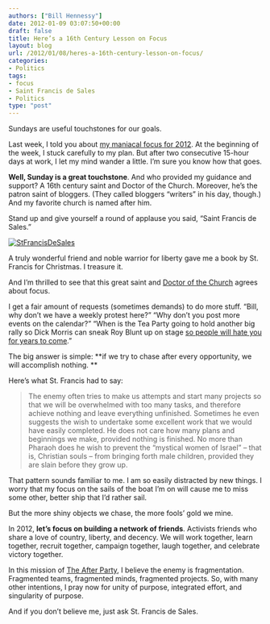 ```yaml
---
authors: ["Bill Hennessy"]
date: 2012-01-09 03:07:50+00:00
draft: false
title: Here’s a 16th Century Lesson on Focus
layout: blog
url: /2012/01/08/heres-a-16th-century-lesson-on-focus/
categories:
- Politics
tags:
- focus
- Saint Francis de Sales
- Politics
type: "post"
---
```


Sundays are useful touchstones for our goals. 

Last week, I told you about [my maniacal focus for 2012](https://hennessysview.com/living/a-maniacal-focus-for-2012/). At the beginning of the week, I stuck carefully to my plan. But after two consecutive 15-hour days at work, I let my mind wander a little. I’m sure you know how that goes.

**Well, Sunday is a great touchstone**. And who provided my guidance and support? A 16th century saint and Doctor of the Church. Moreover, he’s the patron saint of bloggers. (They called bloggers “writers” in his day, though.) And my favorite church is named after him.

Stand up and give yourself a round of applause you said, “Saint Francis de Sales.”

[![StFrancisDeSales](https://hennessysview.com/wp-content/uploads/2012/01/StFrancisDeSales_thumb.jpg)
](https://hennessysview.com/wp-content/uploads/2012/01/StFrancisDeSales.jpg)

A truly wonderful friend and noble warrior for liberty gave me a book by St. Francis for Christmas. I treasure it.

And I’m thrilled to see that this great saint and [Doctor of the Church](https://www.newadvent.org/cathen/05075a.htm) agrees about focus. 

I get a fair amount of requests (sometimes demands) to do more stuff. “Bill, why don’t we have a weekly protest here?” “Why don’t you post more events on the calendar?” “When is the Tea Party going to hold another big rally so Dick Morris can sneak Roy Blunt up on stage [so people will hate you for years to come](https://hennessysview.com/political-science/2012-election-political-science/who-won-the-new-hampshire-republican-debate/%20%20#comments).”

The big answer is simple: **if we try to chase after every opportunity, we will accomplish nothing. **

Here’s what St. Francis had to say:

> The enemy often tries to make us attempts and start many projects so that we will be overwhelmed with too many tasks, and therefore achieve nothing and leave everything unfinished. Sometimes he even suggests the wish to undertake some excellent work that we would have easily completed. He does not care how many plans and beginnings we make, provided nothing is finished. No more than Pharaoh does he wish to prevent the “mystical women of Israel” – that is, Christian souls – from bringing forth male children, provided they are slain before they grow up.
> 
> 

That pattern sounds familiar to me. I am so easily distracted by new things. I worry that my focus on the sails of the boat I’m on will cause me to miss some other, better ship that I’d rather sail.

But the more shiny objects we chase, the more fools’ gold we mine.

In 2012, **let’s focus on building a network of friends**. Activists friends who share a love of country, liberty, and decency. We will work together, learn together, recruit together, campaign together, laugh together, and celebrate victory together. 

In this mission of [The After Party](https://stlouisteaparty.com/category/the-after-party/), I believe the enemy is fragmentation. Fragmented teams, fragmented minds, fragmented projects. So, with many other intentions, I pray now for unity of purpose, integrated effort, and singularity of purpose.

And if you don’t believe me, just ask St. Francis de Sales. 
